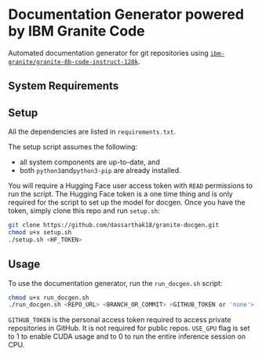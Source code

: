 # Documentation Generator powered by IBM Granite Code

Automated documentation generator for git repositories using [``ibm-granite/granite-8b-code-instruct-128k``](https://huggingface.co/ibm-granite/granite-8b-code-instruct-128k).

## System Requirements

## Setup

All the dependencies are listed in ``requirements.txt``.

The setup script assumes the following:
* all system components are up-to-date, and
* both ``python3``and``python3-pip`` are already installed.

You will require a Hugging Face user access token with ``READ`` permissions to run the script. The Hugging Face token is a one time thing and is only required for the script to set up the model for docgen. Once you have the token, simply clone this repo and run ``setup.sh``:

```bash
git clone https://github.com/dassarthak18/granite-docgen.git
chmod u+x setup.sh
./setup.sh <HF_TOKEN>
```

## Usage

To use the documentation generator, run the ``run_docgen.sh`` script:

```bash
chmod u+x run_docgen.sh
./run_docgen.sh <REPO_URL> <BRANCH_OR_COMMIT> <GITHUB_TOKEN or 'none'> [USE_GPU]
```

``GITHUB_TOKEN`` is the personal access token required to access private repositories in GitHub. It is not required for public repos. ``USE_GPU`` flag is set to 1 to enable CUDA usage and to 0 to run the entire inference session on CPU.
